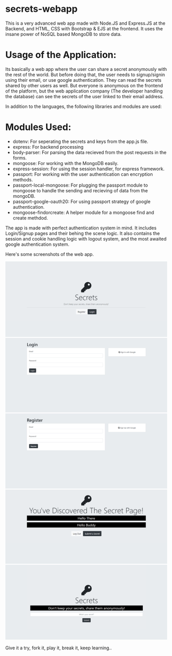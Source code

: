 # secrets-webapp

This is a very advanced web app made with Node.JS and Express.JS at the Backend, and HTML, CSS with Bootstrap & EJS at the frontend.
It uses the insane power of NoSQL based MongoDB to store data.

# Usage of the Application:
Its basically a web app where the user can share a secret anonymously with the rest of the world. But before doing that, the user needs to signup/signin using their email, or use google authentication. They can read the secrets shared by other users as well. But everyone is anonymous on the frontend of the platform, but the web application company (The developer handling the database) can see the secrets of the user linked to their email address.

In addition to the languages, the following libraries and modules are used:

# Modules Used:
- dotenv: For seperating the secrets and keys from the app.js file.
- express: For backend processing
- body-parser: For parsing the data recieved from the post requests in the forms.
- mongoose: For working with the MongoDB easily.
- express-session: For using the session handler, for express framework.
- passport: For working with the user authentication can encryption methods.
- passport-local-mongoose: For plugging the passport module to mongoose to handle the sending and recieving of data from the mongoDB.
- passport-google-oauth20: For using passport strategy of google authentication.
- mongoose-findorcreate: A helper module for a mongoose find and create methdod.

The app is made with perfect authentication system in mind. It includes Login/Signup pages and their behing the scene logic. It also contains the session and cookie handling logic with logout system, and the most awaited google authentication system.

Here's some screenshots of the web app.

![Homepage](https://github.com/anshgoyalevil/secrets-webapp/blob/master/Screenshots/homepage.PNG)
![Login Page](https://github.com/anshgoyalevil/secrets-webapp/blob/master/Screenshots/login_page.PNG)
![Register Page](https://github.com/anshgoyalevil/secrets-webapp/blob/master/Screenshots/register_page.PNG)
![Secrets Page](https://github.com/anshgoyalevil/secrets-webapp/blob/master/Screenshots/secrets_page.PNG)
![Submit a Secret Page](https://github.com/anshgoyalevil/secrets-webapp/blob/master/Screenshots/submit_a_secret_page.PNG)

Give it a try, fork it, play it, break it, keep learning..

